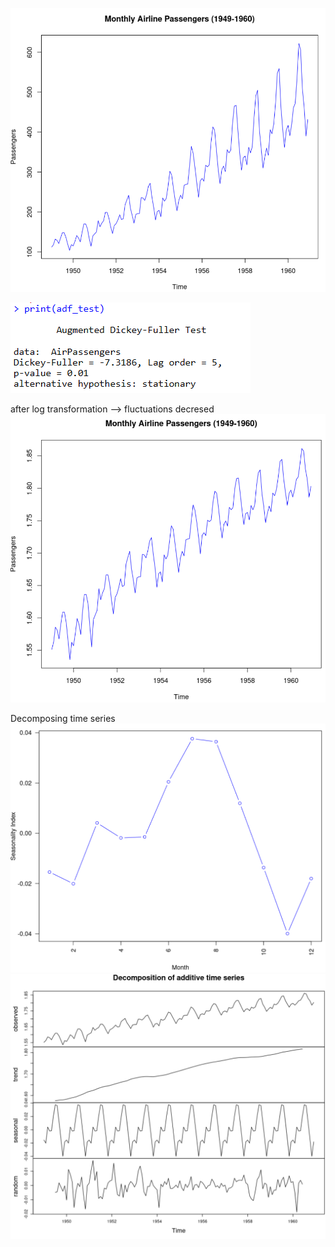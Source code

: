 


![alt text](image.png)

![alt text](image-1.png)

after log transformation --> fluctuations decresed
![alt text](image-2.png)

Decomposing time series
![alt text](image-4.png)
![alt text](image-3.png)
